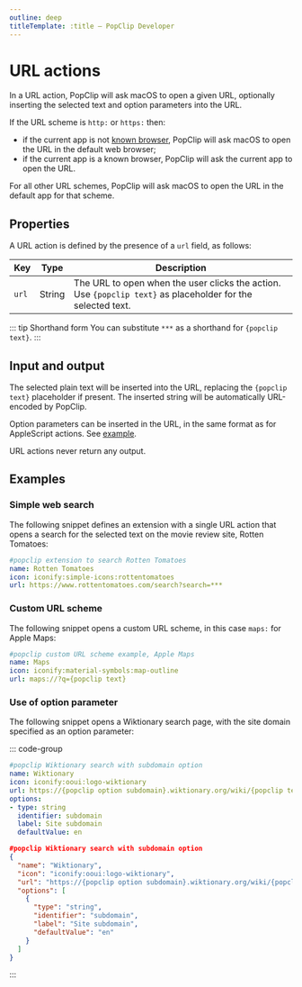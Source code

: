 ```yaml
---
outline: deep
titleTemplate: :title — PopClip Developer
---
```


# URL actions

In a URL action, PopClip will ask macOS to open a given URL, optionally inserting the selected text and option parameters into the URL.

If the URL scheme is `http:` or `https:` then:

- if the current app is not [known browser](/kb/browsers), PopClip will ask macOS to open the URL in the default web browser;
- if the current app is a known browser, PopClip will ask the current app to open the URL.

For all other URL schemes, PopClip will ask macOS to open the URL in the default app for that scheme.

## Properties

A URL action is defined by the presence of a `url` field, as follows:

|Key|Type|Description|
|---|----|-----------|
|`url`|String|The URL to open when the user clicks the action. Use `{popclip text}` as placeholder for the selected text. |

::: tip Shorthand form
You can substitute `***` as a shorthand for `{popclip text}`.
:::

## Input and output

The selected plain text will be inserted into the URL, replacing the `{popclip text}` placeholder if present. The inserted string will be automatically URL-encoded by PopClip.

Option parameters can be inserted in the URL, in the same format as for AppleScript actions. See [example](#use-of-option-parameter).

URL actions never return any output.

## Examples

### Simple web search

The following snippet defines an extension with a single URL action that opens a search for the selected text on the movie review site, Rotten Tomatoes:

```yaml
#popclip extension to search Rotten Tomatoes
name: Rotten Tomatoes
icon: iconify:simple-icons:rottentomatoes
url: https://www.rottentomatoes.com/search?search=***
```

### Custom URL scheme

The following snippet opens a custom URL scheme, in this case `maps:` for Apple Maps:

```yaml
#popclip custom URL scheme example, Apple Maps
name: Maps
icon: iconify:material-symbols:map-outline
url: maps://?q={popclip text}
```

### Use of option parameter

The following snippet opens a Wiktionary search page, with the site domain specified as an option parameter:

::: code-group

```yaml
#popclip Wiktionary search with subdomain option
name: Wiktionary
icon: iconify:ooui:logo-wiktionary
url: https://{popclip option subdomain}.wiktionary.org/wiki/{popclip text}
options:
- type: string
  identifier: subdomain
  label: Site subdomain
  defaultValue: en
```

```json
#popclip Wiktionary search with subdomain option
{
  "name": "Wiktionary",
  "icon": "iconify:ooui:logo-wiktionary",
  "url": "https://{popclip option subdomain}.wiktionary.org/wiki/{popclip text}",
  "options": [
    {
      "type": "string",
      "identifier": "subdomain",
      "label": "Site subdomain",
      "defaultValue": "en"
    }
  ]
}
```

:::